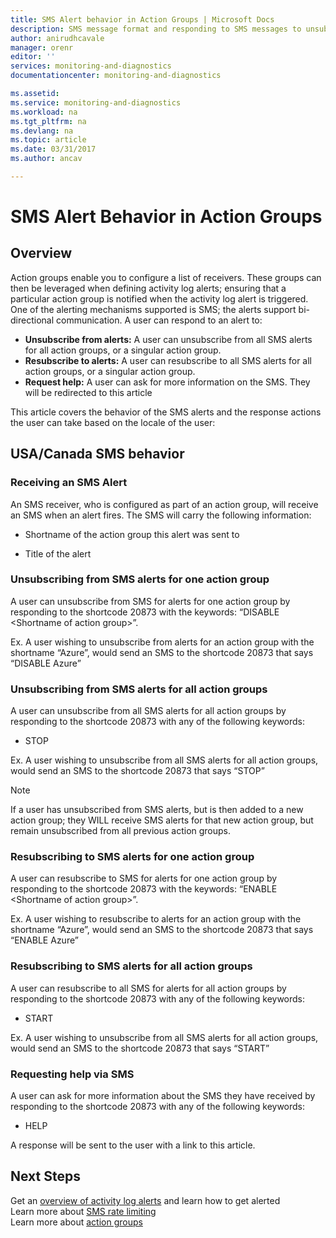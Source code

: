 ```yaml
---
title: SMS Alert behavior in Action Groups | Microsoft Docs
description: SMS message format and responding to SMS messages to unsubscribe, resubscribe or request help.
author: anirudhcavale
manager: orenr
editor: ''
services: monitoring-and-diagnostics
documentationcenter: monitoring-and-diagnostics

ms.assetid:
ms.service: monitoring-and-diagnostics
ms.workload: na
ms.tgt_pltfrm: na
ms.devlang: na
ms.topic: article
ms.date: 03/31/2017
ms.author: ancav

---
```

# SMS Alert Behavior in Action Groups
## Overview ##
Action groups enable you to configure a list of receivers. These groups can then be leveraged when defining activity log alerts; ensuring that a particular action group is notified when the activity log alert is triggered. One of the alerting mechanisms supported is SMS; the alerts support bi-directional communication. A user can respond to an alert to:

- **Unsubscribe from alerts:** A user can unsubscribe from all SMS alerts for all action groups, or a singular action group.  
- **Resubscribe to alerts:** A user can resubscribe to all SMS alerts for all action groups, or a singular action group.  
- **Request help:** A user can ask for more information on the SMS. They will be redirected to this article

This article covers the behavior of the SMS alerts and the response actions the user can take based on the locale of the user:

## USA/Canada SMS behavior
### Receiving an SMS Alert
An SMS receiver, who is configured as part of an action group, will receive an SMS when an alert fires. The SMS will carry the following information:
* Shortname of the action group this alert was sent to
- Title of the alert

### Unsubscribing from SMS alerts for one action group
A user can unsubscribe from SMS for alerts for one action group by responding to the shortcode 20873 with the keywords: “DISABLE &lt;Shortname of action group&gt;”.

Ex. A user wishing to unsubscribe from alerts for an action group with the shortname “Azure”, would send an SMS to the shortcode 20873 that says “DISABLE Azure”

### Unsubscribing from SMS alerts for all action groups
A user can unsubscribe from all SMS alerts for all action groups by responding to the shortcode 20873 with any of the following keywords:
* STOP

Ex. A user wishing to unsubscribe from all SMS alerts for all action groups, would send an SMS to the shortcode 20873 that says “STOP”

>[!NOTE]
>If a user has unsubscribed from SMS alerts, but is then added to a new action group; they WILL receive SMS alerts for that new action group, but remain unsubscribed from all previous action groups.
>
>

### Resubscribing to SMS alerts for one action group
A user can resubscribe to SMS for alerts for one action group by responding to the shortcode 20873 with the keywords: “ENABLE &lt;Shortname of action group&gt;”.

Ex. A user wishing to resubscribe to alerts for an action group with the shortname “Azure”, would send an SMS to the shortcode 20873 that says “ENABLE Azure”

### Resubscribing to SMS alerts for all action groups
A user can resubscribe to all SMS for alerts for all action groups by responding to the shortcode 20873 with any of the following keywords:

* START

Ex. A user wishing to unsubscribe from all SMS alerts for all action groups, would send an SMS to the shortcode 20873 that says “START”

### Requesting help via SMS
A user can ask for more information about the SMS they have received by responding to the shortcode 20873 with any of the following keywords:
* HELP

A response will be sent to the user with a link to this article.

## Next Steps
Get an [overview of activity log alerts](monitoring-overview-alerts.md) and learn how to get alerted  
Learn more about [SMS rate limiting](monitoring-alerts-rate-limiting.md)  
Learn more about [action groups](monitoring-action-groups.md)
